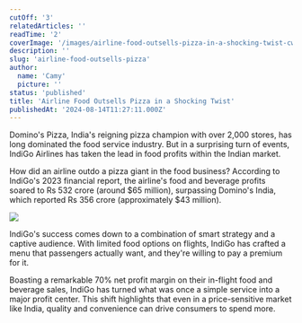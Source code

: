 ```yaml
---
cutOff: '3'
relatedArticles: ''
readTime: '2'
coverImage: '/images/airline-food-outsells-pizza-in-a-shocking-twist-cwOT.jpg'
description: ''
slug: 'airline-food-outsells-pizza'
author:
  name: 'Camy'
  picture: ''
status: 'published'
title: 'Airline Food Outsells Pizza in a Shocking Twist'
publishedAt: '2024-08-14T11:27:11.000Z'
---
```


Domino's Pizza, India's reigning pizza champion with over 2,000 stores, has long dominated the food service industry. But in a surprising turn of events, IndiGo Airlines has taken the lead in food profits within the Indian market.

How did an airline outdo a pizza giant in the food business? According to IndiGo's 2023 financial report, the airline's food and beverage profits soared to Rs 532 crore (around $65 million), surpassing Domino's India, which reported Rs 356 crore (approximately $43 million).

![](/images/airline-food-outsells-pizza-in-a-shocking-twist-QyOD.jpg)

IndiGo's success comes down to a combination of smart strategy and a captive audience. With limited food options on flights, IndiGo has crafted a menu that passengers actually want, and they're willing to pay a premium for it.

Boasting a remarkable 70% net profit margin on their in-flight food and beverage sales, IndiGo has turned what was once a simple service into a major profit center. This shift highlights that even in a price-sensitive market like India, quality and convenience can drive consumers to spend more.